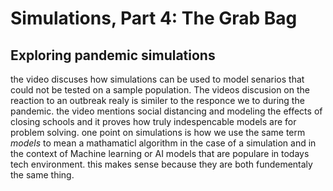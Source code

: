# Simulations, Part 4: The Grab Bag #
## Exploring pandemic simulations ##
the video discuses how simulations can be used to model senarios that could not be tested on a sample population. The videos discusion on the reaction to an outbreak realy is similer to the responce we to during the pandemic. the video mentions social distancing and modeling the effects of closing schools and it proves how truly indespencable models are for problem solving. one point on simulations is how we use the same term _models_ to mean a mathamaticl algorithm in the case of a simulation and in the context of Machine learning or AI models that are populare in todays tech environment. this makes sense because they are both fundementaly the same thing.

